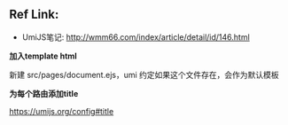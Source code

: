 ## Ref Link:

+ UmiJS笔记: http://wmm66.com/index/article/detail/id/146.html

**加入template html**

新建 src/pages/document.ejs，umi 约定如果这个文件存在，会作为默认模板

**为每个路由添加title**

https://umijs.org/config#title

